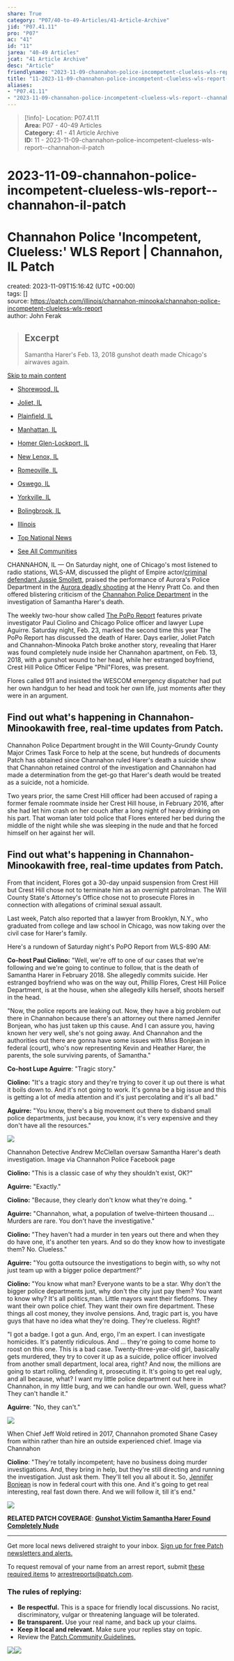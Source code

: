 ```yaml
---  
share: True  
category: "P07/40-to-49-Articles/41-Article-Archive"  
jid: "P07.41.11"  
pro: "P07"  
ac: "41"  
id: "11"  
jarea: "40-49 Articles"  
jcat: "41 Article Archive"  
desc: "Article"  
friendlyname: "2023-11-09-channahon-police-incompetent-clueless-wls-report--channahon-il-patch"  
title: "11-2023-11-09-channahon-police-incompetent-clueless-wls-report--channahon-il-patch"  
aliases:   
- "P07.41.11"  
- "2023-11-09-channahon-police-incompetent-clueless-wls-report--channahon-il-patch"  
---  
```

>[!info]- Location: P07.41.11  
>**Area:** P07 - 40-49 Articles  
>**Category:** 41 - 41 Article Archive  
>**ID:** 11 - 2023-11-09-channahon-police-incompetent-clueless-wls-report--channahon-il-patch  
  
# 2023-11-09-channahon-police-incompetent-clueless-wls-report--channahon-il-patch  
# Channahon Police 'Incompetent, Clueless:' WLS Report | Channahon, IL Patch  
  
created: 2023-11-09T15:16:42 (UTC +00:00)  
tags: []  
source: https://patch.com/illinois/channahon-minooka/channahon-police-incompetent-clueless-wls-report  
author: John Ferak  
  
> ## Excerpt  
> Samantha Harer's Feb. 13, 2018 gunshot death made Chicago's airwaves again.  
  
  
[Skip to main content](https://patch.com/illinois/channahon-minooka/channahon-police-incompetent-clueless-wls-report#main)  
  
-   [Shorewood, IL](https://patch.com/illinois/shorewood-il)  
-   [Joliet, IL](https://patch.com/illinois/joliet)  
-   [Plainfield, IL](https://patch.com/illinois/plainfield)  
-   [Manhattan, IL](https://patch.com/illinois/manhattan)  
-   [Homer Glen-Lockport, IL](https://patch.com/illinois/homerglen-lockport)  
-   [New Lenox, IL](https://patch.com/illinois/newlenox)  
-   [Romeoville, IL](https://patch.com/illinois/romeoville)  
-   [Oswego, IL](https://patch.com/illinois/oswego)  
-   [Yorkville, IL](https://patch.com/illinois/yorkville)  
-   [Bolingbrook, IL](https://patch.com/illinois/bolingbrook)  
  
-   [Illinois](https://patch.com/illinois/across-il)  
  
-   [Top National News](https://patch.com/us/across-america)  
-   [See All Communities](https://patch.com/map)  
  
CHANNAHON, IL — On Saturday night, one of Chicago's most listened to radio stations, WLS-AM, discussed the plight of Empire actor/[criminal defendant Jussie Smollett](https://patch.com/illinois/chicago/watch-live-chicago-police-briefing-jussie-smollett-arrest), praised the performance of Aurora's Police Department in the [Aurora deadly shooting](https://patch.com/illinois/elgin/funeral-set-elgin-man-killed-henry-pratt-shooting) at the Henry Pratt Co. and then offered blistering criticism of the [Channahon Police Department](http://www.channahon.org/government/departments/police-department/) in the investigation of Samantha Harer's death.  
  
The weekly two-hour show called [The PoPo Report](http://www.wlsam.com/popo-report/) features private investigator Paul Ciolino and Chicago Police officer and lawyer Lupe Aguirre. Saturday night, Feb. 23, marked the second time this year The PoPo Report has discussed the death of Harer. Days earlier, Joliet Patch and Channahon-Minooka Patch broke another story, revealing that Harer was found completely nude inside her Channahon apartment, on Feb. 13, 2018, with a gunshot wound to her head, while her estranged boyfriend, Crest Hill Police Officer Felipe "Phil"Flores, was present.  
  
Flores called 911 and insisted the WESCOM emergency dispatcher had put her own handgun to her head and took her own life, just moments after they were in an argument.  
  
## Find out what's happening in Channahon-Minookawith free, real-time updates from Patch.  
  
Channahon Police Department brought in the Will County-Grundy County Major Crimes Task Force to help at the scene, but hundreds of documents Patch has obtained since Channahon ruled Harer's death a suicide show that Channahon retained control of the investigation and Channahon had made a determination from the get-go that Harer's death would be treated as a suicide, not a homicide.  
  
Two years prior, the same Crest Hill officer had been accused of raping a former female roommate inside her Crest Hill house, in February 2016, after she had let him crash on her couch after a long night of heavy drinking on his part. That woman later told police that Flores entered her bed during the middle of the night while she was sleeping in the nude and that he forced himself on her against her will.  
  
## Find out what's happening in Channahon-Minookawith free, real-time updates from Patch.  
  
From that incident, Flores got a 30-day unpaid suspension from Crest Hill but Crest Hill chose not to terminate him as an overnight patrolman. The Will County State's Attorney's Office chose not to prosecute Flores in connection with allegations of criminal sexual assault.  
  
Last week, Patch also reported that a lawyer from Brooklyn, N.Y., who graduated from college and law school in Chicago, was now taking over the civil case for Harer's family.  
  
Here's a rundown of Saturday night's PoPO Report from WLS-890 AM:  
  
**Co-host Paul Ciolino:** "Well, we're off to one of our cases that we're following and we're going to continue to follow, that is the death of Samantha Harer in February 2018. She allegedly commits suicide. Her estranged boyfriend who was on the way out, Phillip Flores, Crest Hill Police Department, is at the house, when she allegedly kills herself, shoots herself in the head.  
  
"Now, the police reports are leaking out. Now, they have a big problem out there in Channahon because there's an attorney out there named Jennifer Bonjean, who has just taken up this cause. And I can assure you, having known her very well, she's not going away. And Channahon and the authorities out there are gonna have some issues with Miss Bonjean in federal (court), who's now representing Kevin and Heather Harer, the parents, the sole surviving parents, of Samantha."  
  
**Co-host Lupe Aguirre**: "Tragic story."    
  
**Ciolino:** "It's a tragic story and they're trying to cover it up out there is what it boils down to. And it's not going to work. It's gonna be a big issue and this is getting a lot of media attention and it's just percolating and it's all bad."  
  
**Aguirre:** "You know, there's a big movement out there to disband small police departments, just because, you know, it's very expensive and they don't have all the resources."  
  
![](https://patch.com/img/cdn20/users/22944156/20190224/111624/styles/raw/public/processed_images/Channahon%20Detective%20Andrew%20McClellan-1551068184-1245.jpg)  
  
Channahon Detective Andrew McClellan oversaw Samantha Harer's death investigation. Image via Channahon Police Facebook page  
  
**Ciolino:** "This is a classic case of why they shouldn't exist, OK?"    
  
**Aguirre:** "Exactly."  
  
**Ciolino:** "Because, they clearly don't know what they're doing. "  
  
**Aguirre:** "Channahon, what, a population of twelve-thirteen thousand ... Murders are rare. You don't have the investigative."  
  
**Ciolino:** "They haven't had a murder in ten years out there and when they do have one, it's another ten years. And so do they know how to investigate them? No. Clueless."  
  
**Aguirre:** "You gotta outsource the investigations to begin with, so why not just team up with a bigger police department?"  
  
**Ciolino:** "You know what man? Everyone wants to be a star. Why don't the bigger police departments just, why don't the city just pay them? You want to know why? It's all politics,man. Little mayors want their fiefdoms. They want their own police chief. They want their own fire department. These things all cost money, they involve pensions. And, tragic part is, you have guys that have no idea what they're doing. They're clueless. Right?  
  
"I got a badge. I got a gun. And, ergo, I'm an expert. I can investigate homicides. It's patently ridiculous. And ... they're going to come home to roost on this one. This is a bad case. Twenty-three-year-old girl, basically gets murdered, they try to cover it up as a suicide, police officer involved from another small department, local area, right? And now, the millions are going to start rolling, defending it, prosecuting it. It's going to get real ugly, and all because, what? I want my little police department out here in Channahon, in my little burg, and we can handle our own. Well, guess what? They can't handle it."  
  
**Aguirre**: "No, they can't."  
  
![](https://patch.com/img/cdn20/users/22944156/20190224/111827/styles/raw/public/processed_images/Shane%20Casey-1551068307-5409.jpg)  
  
When Chief Jeff Wold retired in 2017, Channahon promoted Shane Casey from within rather than hire an outside experienced chief. Image via Channahon  
  
**Ciolino**: "They're totally incompetent; have no business doing murder investigations. And, they bring in help, but they're still directing and running the investigation. Just ask them. They'll tell you all about it. So, [Jennifer Bonjean](http://www.bonjeanlaw.com/) is now in federal court with this one. And it's going to get real interesting, real fast down there. And we will follow it, till it's end."    
  
![](https://patch.com/img/cdn20/users/22944156/20190224/112755/styles/raw/public/processed_images/Jennifer%20Bonjean-1551068875-7436.jpg)  
  
**RELATED PATCH COVERAGE**: [**Gunshot Victim Samantha Harer Found Completely Nude**](https://patch.com/illinois/joliet/samantha-harer-found-nude-had-unexplained-injuries-lawyer)    
  
___  
  
Get more local news delivered straight to your inbox. [Sign up for free Patch newsletters and alerts.](https://patch.com/illinois/channahon-minooka/subscribe)  
  
To request removal of your name from an arrest report, submit [these required items](https://patch.com/us/across-america/how-remove-your-information-patch) to [arrestreports@patch.com](mailto:arrestreports@patch.com).  
  
### The rules of replying:  
  
-   **Be respectful.** This is a space for friendly local discussions. No racist, discriminatory, vulgar or threatening language will be tolerated.  
-   **Be transparent.** Use your real name, and back up your claims.  
-   **Keep it local and relevant.** Make sure your replies stay on topic.  
-   Review the [Patch Community Guidelines.](https://patch.com/info/community-guidelines)  
  
![](https://pixel.patch.com/blank.gif?json=eJztlN2O2yAQRt%2FF10vDz4BhX6WqLAzjDSoBC0ijVdV3L05Xq0atlIumUlL1xjKfBzM%2BOuOPX4fQ8DC11xWH58HZiMnbMm3h8DTE7GwLOfVHC9p2LOgn%2FIKp1amEl32big2x16XgewloiQoWRcBYT4BqRczCRkIXL5jXZnRK9%2BLVNrefzjsYNXRLSj7khuekLwu%2B9DN%2FVPCRiR7VfCxu6%2FCEc18eS%2Bz3%2B9bW%2BrzbnV%2F4weXDLsQYUg515%2FY2JbvPiRx6kD%2Fbn5I1x%2BCQhNR3rNj61xAXjxixVnKKlRRcc2nbKRXLWxeKaaOEGb49XQKzpQUX8RJVtA1rmxKear%2FYMr%2B%2BIxJMGgXaXMNA7xMDNwBMql8w%2FJk3mnEvLe%2FKCDkTmJ0jVghLmKEMwGg%2FAz6oN1z3RiS9iTegFH1Qb4SRuot%2Fm%2FGhhj8ohr8zPgrnEZQG4qUzBDT1xAgOBLXxbuRCGnvVmzsdn1v%2BdiXl%2F7258IZ6LgR1BBGAgHIzsWAtUQunUmsBCOwaMH6fwJTgeuvkFt4IxdU%2F5s1vMbyFU8oe3wHw0QjN2VUP7h3Ap%2B%2F9QZ7R)![](https://pixel.patch.com/blank.gif?json=eJxNjtFOwzAMRf8lz4QuHWN0v4JQlRmLWrhx5LiqEOLfccYeeLPP9b3Xr9%2BBDNfZviqGS8hqBIzhIbBANpLi8Ios%2B3yXZkUgBb8o9O7iMZ2m5%2FHl6KBmg2W%2B0XSYDp2orGLYSV8VPzzx72I8p%2B5psin05h2vvm7KPi9mtV2G4Rb4CLIOxExFqA2w5FLyIiWuDuQz%2FyNVmAAjFXdUNCwWgTdkbC3u3KJiFbXe0lDvX4zTUzqlc%2Fh5%2BwW5t1jQ)  
